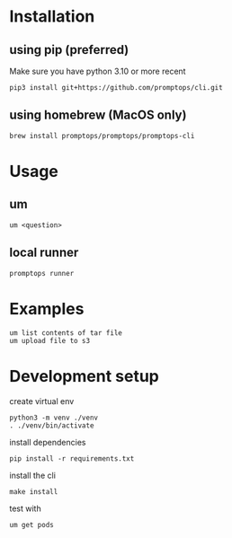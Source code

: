 # Installation

## using pip (preferred)

Make sure you have python 3.10 or more recent

```shell
pip3 install git+https://github.com/promptops/cli.git
```

## using homebrew (MacOS only)

```shell
brew install promptops/promptops/promptops-cli
```

# Usage

## um

```shell
um <question>
```

## local runner

```shell
promptops runner
```

# Examples

```shell
um list contents of tar file
um upload file to s3
```

# Development setup

create virtual env

```shell
python3 -m venv ./venv
. ./venv/bin/activate
```

install dependencies

```shell
pip install -r requirements.txt
```

install the cli

```shell
make install
```

test with

```shell
um get pods
```
